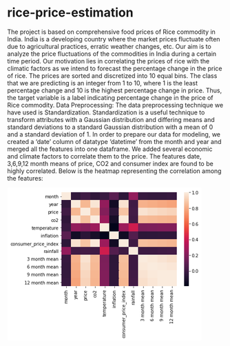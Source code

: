 # rice-price-estimation
The project is based on comprehensive food prices of Rice commodity in India. India is a developing country where the market prices fluctuate often due to agricultural practices, erratic weather changes, etc. Our aim is to analyze the price fluctuations of the commodities in India during a certain time period. Our motivation lies in correlating the prices of rice with the climatic factors as we intend to forecast the percentage change in the price of rice. The prices are sorted and discretized into 10 equal bins. The class that we are predicting is an integer from 1 to 10, where 1 is the least percentage change and 10 is the highest percentage change in price. Thus, the target variable is a label indicating percentage change in the price of Rice commodity.
Data Preprocessing:
The data preprocessing technique we have used is Standardization. Standardization is a useful technique to transform attributes with a Gaussian distribution and differing means and standard deviations to a standard Gaussian distribution with a mean of 0 and a standard deviation of 1.
In order to prepare our data for modeling, we created a ‘date’ column of datatype ‘datetime’ from the month and year and merged all the features into one dataframe. We added several economic and climate factors to correlate them to the price. The features date, 3,6,9,12 month means of price, CO2 and consumer index are found to be highly correlated. Below is the heatmap representing the correlation among the features:


![alt text](https://github.com/Roshni96/Rice_price_forecast/blob/master/correlation.png)
